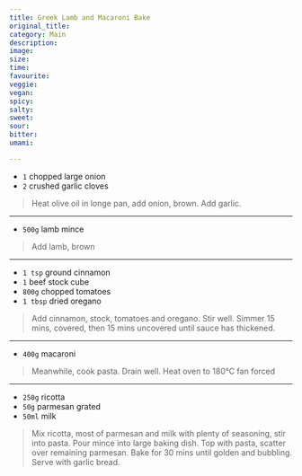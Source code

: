 ```yaml
---
title: Greek Lamb and Macaroni Bake
original_title:
category: Main
description:
image:
size:
time:
favourite:
veggie:
vegan:
spicy:
salty:
sweet:
sour:
bitter:
umami:

---
```


* `1` chopped large onion
* `2` crushed garlic cloves

>Heat olive oil in longe pan, add onion, brown. Add garlic.

---

* `500g` lamb mince

>Add lamb, brown

---

* `1 tsp` ground cinnamon
* `1` beef stock cube
* `800g` chopped tomatoes
* `1 tbsp` dried oregano

>Add cinnamon, stock, tomatoes and oregano. Stir well. Simmer 15 mins, covered, then 15 mins uncovered until sauce has thickened.

---

* `400g` macaroni

>Meanwhile, cook pasta. Drain well. Heat oven to 180°C fan forced

---

* `250g` ricotta
* `50g` parmesan grated
* `50ml` milk

>Mix ricotta, most of parmesan and milk with plenty of seasoning, stir into pasta. Pour mince into large baking dish. Top with pasta, scatter over remaining parmesan. Bake for 30 mins until golden and bubbling. Serve with garlic bread.